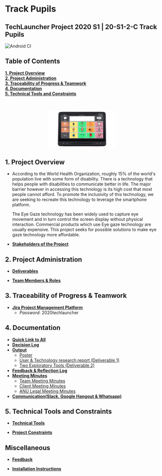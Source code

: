 # Track Pupils  
## TechLauncher Project 2020 S1 | 20-S1-2-C Track Pupils

![Android CI](https://github.com/Ozedaval/Eye-Gaze-Technology/workflows/Android%20CI/badge.svg?branch=master)

<h2><a name = "content"> Table of Contents </a></h2>

<a href = "#Title1"><b> 1. Project Overview </b></a><br/>
<a href = "#Title2"><b> 2. Project Administration </b></a><br/>
<a href = "#Title3"><b> 3. Traceability of Progress & Teamwork </b></a><br/> 
<a href = "#Title4"><b> 4. Documentation </b></a><br/> 
<a href = "#Title5"><b> 5. Technical Tools and Constraints </b></a><br/>


<br />
<p align="center">
<img src="Resources/Sample_communication_application.jpg"  width="45%" length="45%" >
</p>
<h2><a name = "Title1"> 1. Project Overview </a></h2>

* According to the World Health Organization, roughly 15% of the world's population live with some form of disability. There is a technology that helps people with disabilities to communicate better in life. The major barrier however in accessing this technology is its high cost that most people cannot afford. To promote the inclusivity of this technology, we are seeking to recreate this technology to leverage the smartphone platform.

  The Eye Gaze technology has been widely used to capture eye movement and in turn control the screen display without physical interaction. Commercial products which use Eye gaze technology are usually  expensive. This project seeks for possible solutions to make eye gaze technology more affordable.

* [**Stakeholders of the Project**](https://github.com/Ozedaval/Eye-Gaze-Technology/wiki/Stakeholders)

<h2><a name = "Title2"> 2. Project Administration </a></h2>

* [**Deliverables**](https://github.com/Ozedaval/Eye-Gaze-Technology/wiki/Deliverables)

* [**Team Members & Roles**](https://github.com/Ozedaval/Eye-Gaze-Technology/wiki/Team-Members-&-Roles)

<h2><a name = "Title3"> 3. Traceability of Progress & Teamwork</a></h2>

* [**Jira Project Management Platform**](https://id.atlassian.com/login?application=jira&continue=https%3A%2F%2Fcomp3500.atlassian.net%2Flogin%3FredirectCount%3D1%26dest-url%3D%252Fjira%252Fsoftware%252Fprojects%252FMEGT%252Fboards%252F1%252Froadmap%26application%3Djira&email=audit.techlauncher%40outlook.com)
    - _Password_: 2020techlauncher

<h2><a name = "Title4"> 4. Documentation</a></h2>

- [**Quick Link to All**](https://drive.google.com/drive/folders/1NlzcfOPzjzUGLZtv5XBwhFZTKDHvKzTZ)
- [**Decision Log**](https://drive.google.com/open?id=1saNyL4HzxOY_hxSUxgXdmyMEt44hYi6K)
- [**Output**](https://drive.google.com/open?id=1OQ9x4_ARRlfDZPdr63_p5DNzwD6NIkFe)
  * [Poster](https://drive.google.com/open?id=1Tf-jNvo5ETsVZwgpfkMDWFGXLBfwSDNn)
  * [User & Technology research report (Deliverable 1)](https://drive.google.com/drive/u/0/folders/1qXI4LmHowGDC6aszJpiddp329ib0YbYz)
  * [Two Exploratory Tools (Deliverable 2)](https://github.com/Ozedaval/Eye-Gaze-Technology)
- [**Feedback & Reflection Log**](https://drive.google.com/open?id=1Ez3zpXuvb3K82JIZOckS8c_vj4hy5sOG)
- [**Meeting Minutes**](https://drive.google.com/open?id=1XRX-F2_kUdTftGIQKBF57nrPVdt4L3jy)
  * [Team Meeting Minutes](https://drive.google.com/drive/folders/1IZgwqb_4f53m_PR0vJdjBIqYTdWT-82J)
  * [Client Meeting Minutes](https://drive.google.com/drive/folders/16wLaSN5cZVYHuX18_cbq75Alj2pD0NF4)
  * [ANU Legal Meeting Minutes](https://drive.google.com/drive/folders/1XWIGLGIQPxaU93vPAcupO6cVdFF_qySh)
- [**Communication(Slack, Google Hangout & Whatsapp)**](https://docs.google.com/document/d/11kMMIePdj8zBedOwhiEBjDGIca44rmw-yMDsSldIoTc/edit?usp=sharing)


<h2><a name = "Title5"> 5. Technical Tools and Constraints</a></h2>
  
 * [**Technical Tools**](https://github.com/Ozedaval/Eye-Gaze-Technology/wiki/Technical-Tools)

 * [**Project Constraints**](https://github.com/Ozedaval/Eye-Gaze-Technology/wiki/Project-Constraints)
 
 <h2><a name = "Miscellaneous">Miscellaneous</a></h2>

 * [**Feedback**](https://drive.google.com/open?id=1j--azvBIf_7xkufhe8fR2g7GvuG47eTfvsKeAyDyk6Y)

 * [**Installation Instructions**](https://github.com/Ozedaval/Eye-Gaze-Technology/wiki/Installation-Instructions)
 
 
 
